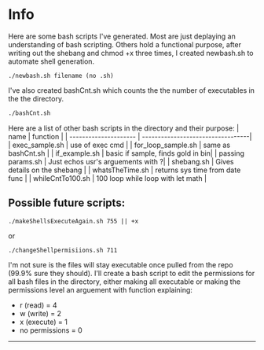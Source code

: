 # Info



Here are some bash scripts I've generated. Most are just deplaying an understanding of bash scripting.
Others hold a functional purpose, after writing out the shebang and chmod +x three times, I created newbash.sh to automate shell generation.

```console
./newbash.sh filename (no .sh)
```

I've also created bashCnt.sh which counts the the number of executables in the the directory.

```bat
./bashCnt.sh
```
Here are a list of other bash scripts in the directory and their purpose:
| name                  | function                          |
| --------------------- | ----------------------------------|
| exec_sample.sh        | use of exec cmd                   |
| for_loop_sample.sh    | same as bashCnt.sh                |
| if_example.sh         | basic if sample, finds gold in bin|
| passing params.sh     | Just echos usr's arguements with ?|
| shebang.sh            | Gives details on the shebang      |
| whatsTheTime.sh       | returns sys time from date func   |
| whileCntTo100.sh      | 100 loop while loop with let math |
 
## Possible future scripts:

```console
./makeShellsExecuteAgain.sh 755 || +x
```
or

```console
./changeShellpermisiions.sh 711
```

I'm not sure is the files will stay executable once pulled from the repo (99.9% sure they should). I'll create a bash script to edit the permissions for all bash files in the directory, either making all executable or making the permissions level an arguement with function explaining:
* r (read) = 4
* w (write) = 2
* x (execute) = 1
* no permissions = 0

________________________________________________________________________________________________________